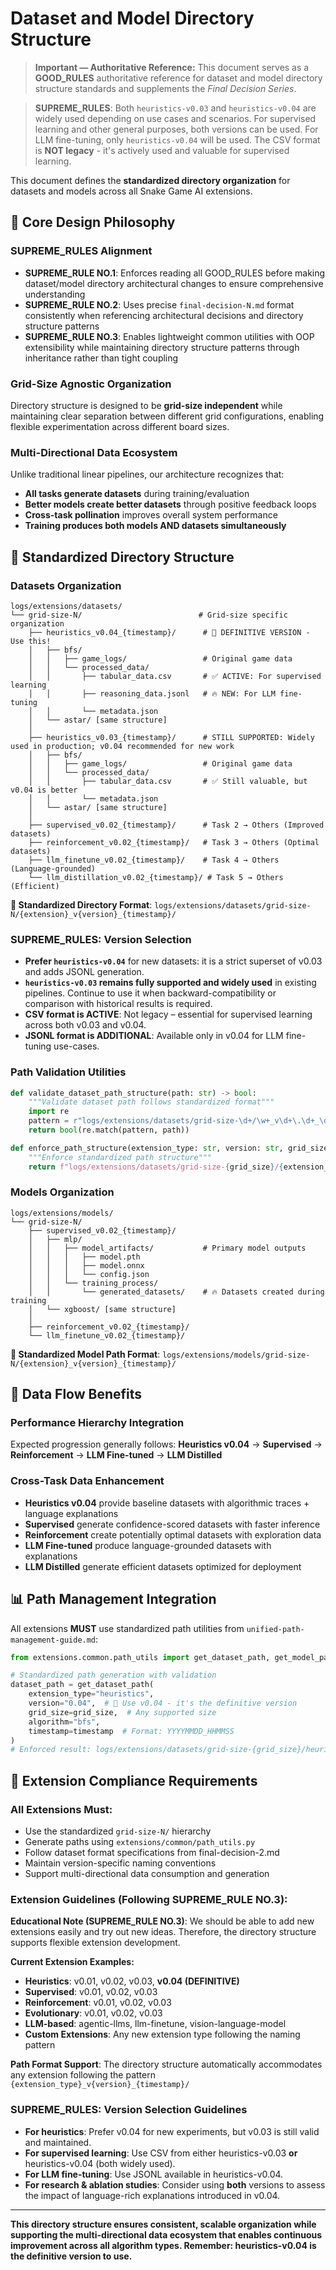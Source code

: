 # Dataset and Model Directory Structure

> **Important — Authoritative Reference:** This document serves as a **GOOD_RULES** authoritative reference for dataset and model directory structure standards and supplements the _Final Decision Series_.

> **SUPREME_RULES**: Both `heuristics-v0.03` and `heuristics-v0.04` are widely used depending on use cases and scenarios. For supervised learning and other general purposes, both versions can be used. For LLM fine-tuning, only `heuristics-v0.04` will be used. The CSV format is **NOT legacy** - it's actively used and valuable for supervised learning.

This document defines the **standardized directory organization** for datasets and models across all Snake Game AI extensions.

## 🎯 **Core Design Philosophy**

### **SUPREME_RULES Alignment**
- **SUPREME_RULE NO.1**: Enforces reading all GOOD_RULES before making dataset/model directory architectural changes to ensure comprehensive understanding
- **SUPREME_RULE NO.2**: Uses precise `final-decision-N.md` format consistently when referencing architectural decisions and directory structure patterns
- **SUPREME_RULE NO.3**: Enables lightweight common utilities with OOP extensibility while maintaining directory structure patterns through inheritance rather than tight coupling

### **Grid-Size Agnostic Organization**
Directory structure is designed to be **grid-size independent** while maintaining clear separation between different grid configurations, enabling flexible experimentation across different board sizes.

### **Multi-Directional Data Ecosystem**
Unlike traditional linear pipelines, our architecture recognizes that:
- **All tasks generate datasets** during training/evaluation
- **Better models create better datasets** through positive feedback loops
- **Cross-task pollination** improves overall system performance
- **Training produces both models AND datasets simultaneously**

## 📁 **Standardized Directory Structure**

### **Datasets Organization**
```
logs/extensions/datasets/
└── grid-size-N/                          # Grid-size specific organization
    ├── heuristics_v0.04_{timestamp}/      # 🎯 DEFINITIVE VERSION - Use this!
    │   ├── bfs/
    │   │   ├── game_logs/                 # Original game data
    │   │   └── processed_data/
    │   │       ├── tabular_data.csv       # ✅ ACTIVE: For supervised learning
    │   │       ├── reasoning_data.jsonl   # 🔥 NEW: For LLM fine-tuning
    │   │       └── metadata.json
    │   └── astar/ [same structure]
    │
    ├── heuristics_v0.03_{timestamp}/      # STILL SUPPORTED: Widely used in production; v0.04 recommended for new work
    │   ├── bfs/
    │   │   ├── game_logs/                 # Original game data
    │   │   └── processed_data/
    │   │       ├── tabular_data.csv       # ✅ Still valuable, but v0.04 is better
    │   │       └── metadata.json
    │   └── astar/ [same structure]
    │
    ├── supervised_v0.02_{timestamp}/      # Task 2 → Others (Improved datasets)
    ├── reinforcement_v0.02_{timestamp}/   # Task 3 → Others (Optimal datasets)
    ├── llm_finetune_v0.02_{timestamp}/    # Task 4 → Others (Language-grounded)
    └── llm_distillation_v0.02_{timestamp}/ # Task 5 → Others (Efficient)
```

**🎯 Standardized Directory Format**: `logs/extensions/datasets/grid-size-N/{extension}_v{version}_{timestamp}/`

### **SUPREME_RULES: Version Selection**
- **Prefer `heuristics-v0.04`** for new datasets: it is a strict superset of v0.03 and adds JSONL generation.
- **`heuristics-v0.03` remains fully supported and widely used** in existing pipelines.  Continue to use it when backward-compatibility or comparison with historical results is required.
- **CSV format is ACTIVE**: Not legacy – essential for supervised learning across both v0.03 and v0.04.
- **JSONL format is ADDITIONAL**: Available only in v0.04 for LLM fine-tuning use-cases.

### **Path Validation Utilities**
```python
def validate_dataset_path_structure(path: str) -> bool:
    """Validate dataset path follows standardized format"""
    import re
    pattern = r"logs/extensions/datasets/grid-size-\d+/\w+_v\d+\.\d+_\d{8}_\d{6}/"
    return bool(re.match(pattern, path))

def enforce_path_structure(extension_type: str, version: str, grid_size: int, timestamp: str) -> str:
    """Enforce standardized path structure"""
    return f"logs/extensions/datasets/grid-size-{grid_size}/{extension_type}_v{version}_{timestamp}/"
```

### **Models Organization**
```
logs/extensions/models/
└── grid-size-N/
    ├── supervised_v0.02_{timestamp}/
    │   ├── mlp/
    │   │   ├── model_artifacts/           # Primary model outputs
    │   │   │   ├── model.pth
    │   │   │   ├── model.onnx
    │   │   │   └── config.json
    │   │   └── training_process/
    │   │       └── generated_datasets/    # 🔥 Datasets created during training
    │   └── xgboost/ [same structure]
    │
    ├── reinforcement_v0.02_{timestamp}/
    └── llm_finetune_v0.02_{timestamp}/
```

**🎯 Standardized Model Path Format**: `logs/extensions/models/grid-size-N/{extension}_v{version}_{timestamp}/`

## 🔄 **Data Flow Benefits**

### **Performance Hierarchy Integration**
Expected progression generally follows: **Heuristics v0.04** → **Supervised** → **Reinforcement** → **LLM Fine-tuned** → **LLM Distilled**

### **Cross-Task Data Enhancement**
- **Heuristics v0.04** provide baseline datasets with algorithmic traces + language explanations
- **Supervised** generate confidence-scored datasets with faster inference
- **Reinforcement** create potentially optimal datasets with exploration data
- **LLM Fine-tuned** produce language-grounded datasets with explanations
- **LLM Distilled** generate efficient datasets optimized for deployment

## 📊 **Path Management Integration**

All extensions **MUST** use standardized path utilities from `unified-path-management-guide.md`:

```python
from extensions.common.path_utils import get_dataset_path, get_model_path

# Standardized path generation with validation
dataset_path = get_dataset_path(
    extension_type="heuristics", 
    version="0.04",  # 🎯 Use v0.04 - it's the definitive version
    grid_size=grid_size,  # Any supported size
    algorithm="bfs",
    timestamp=timestamp  # Format: YYYYMMDD_HHMMSS
)
# Enforced result: logs/extensions/datasets/grid-size-{grid_size}/heuristics_v0.04_{timestamp}/
```

## 🎯 **Extension Compliance Requirements**

### **All Extensions Must:**
- Use the standardized `grid-size-N/` hierarchy
- Generate paths using `extensions/common/path_utils.py`
- Follow dataset format specifications from final-decision-2.md
- Maintain version-specific naming conventions
- Support multi-directional data consumption and generation

### **Extension Guidelines (Following SUPREME_RULE NO.3):**

**Educational Note (SUPREME_RULE NO.3)**: We should be able to add new extensions easily and try out new ideas. Therefore, the directory structure supports flexible extension development.

**Current Extension Examples:**
- **Heuristics**: v0.01, v0.02, v0.03, **v0.04 (DEFINITIVE)**
- **Supervised**: v0.01, v0.02, v0.03
- **Reinforcement**: v0.01, v0.02, v0.03
- **Evolutionary**: v0.01, v0.02, v0.03
- **LLM-based**: agentic-llms, llm-finetune, vision-language-model
- **Custom Extensions**: Any new extension type following the naming pattern

**Path Format Support**: The directory structure automatically accommodates any extension following the pattern `{extension_type}_v{version}_{timestamp}/`

### **SUPREME_RULES: Version Selection Guidelines**
- **For heuristics**: Prefer v0.04 for new experiments, but v0.03 is still valid and maintained.
- **For supervised learning**: Use CSV from either heuristics-v0.03 **or** heuristics-v0.04 (both widely used).
- **For LLM fine-tuning**: Use JSONL available in heuristics-v0.04.
- **For research & ablation studies**: Consider using **both** versions to assess the impact of language-rich explanations introduced in v0.04.

---

**This directory structure ensures consistent, scalable organization while supporting the multi-directional data ecosystem that enables continuous improvement across all algorithm types. Remember: heuristics-v0.04 is the definitive version to use.**

